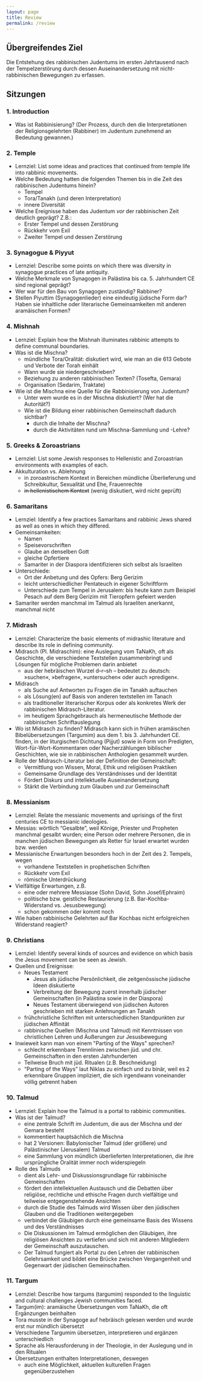 ```yaml
---
layout: page
title: Review
permalink: /review
---
```


## Übergreifendes Ziel

Die Entstehung des rabbinischen Judentums im ersten Jahrtausend nach der Tempelzerstörung durch dessen Auseinandersetzung mit nicht-rabbinischen Bewegungen zu erfassen.

## Sitzungen

### 1. Introduction

- Was ist Rabbinisierung? (Der Prozess, durch den die Interpretationen der Religionsgelehrten (Rabbiner) im Judentum zunehmend an Bedeutung gewannen.)

### 2. Temple

- Lernziel: List some ideas and practices that continued from temple life into rabbinic movements. 
- Welche Bedeutung hatten die folgenden Themen bis in die Zeit des rabbinischen Judentums hinein?
  - Tempel
  - Tora/Tanakh (und deren Interpretation)
  - innere Diversität
- Welche Ereignisse haben das Judentum *vor* der rabbinischen Zeit deutlich geprägt? Z.B.:
  - Erster Tempel und dessen Zerstörung
  - Rückkehr vom Exil
  - Zweiter Tempel und dessen Zerstörung

### 3. Synagogue & Piyyut

- Lernziel: Describe some points on which there was diversity in synagogue practices of late antiquity.
- Welche Merkmale von Synagogen in Palästina bis ca. 5. Jahrhundert CE sind regional geprägt? 
- Wer war für den Bau von Synagogen zuständig? Rabbiner?
- Stellen Piyuttim (Synagogenlieder) eine eindeutig jüdische Form dar? Haben sie inhaltliche oder literarische Gemeinsamkeiten mit anderen aramäischen Formen? 

### 4. Mishnah

- Lernziel: Explain how the Mishnah illuminates rabbinic attempts to define communal boundaries.
- Was ist die Mischna?
  - mündliche Tora/Oralität: diskutiert wird, wie man an die 613 Gebote und Verbote der Torah einhält
  - Wann wurde sie niedergeschrieben? 
  - Beziehung zu anderen rabbinischen Texten? (Tosefta, Gemara)
  - Organisation (Sedarim, Traktate)
- Wie ist die Mischna eine Quelle für die Rabbinisierung von Judentum?
  - Unter wem wurde es in der Mischna diskutiert? (Wer hat die Autorität?)
  - Wie ist die Bildung einer rabbinischen Gemeinschaft dadurch sichtbar?
    - durch die Inhalte der Mischna?
    - durch die Aktivitäten rund um Mischna-Sammlung und -Lehre? 

### 5. Greeks & Zoroastrians 

- Lernziel: List some Jewish responses to Hellenistic and Zoroastrian environments with examples of each.
- Akkulturation vs. Ablehnung 
  - in zoroastrischem Kontext in Bereichen mündliche Überlieferung und Schreibkultur, Sexualität und Ehe, Frauenrechte
  - ~~in hellenistischem Kontext~~ (wenig diskutiert, wird nicht geprüft)

### 6. Samaritans

- Lernziel: Identify a few practices Samaritans and rabbinic Jews shared as well as ones in which they differed.
- Gemeinsamkeiten:
  - Namen
  - Speisevorschriften
  - Glaube an denselben Gott
  - gleiche Opfertiere
  - Samariter in der Diaspora identifizieren sich selbst als Israeliten
- Unterschiede: 
  - Ort der Anbetung und des Opfers: Berg Gerizim
  - leicht unterschiedlicher Pentateuch in eigener Schriftform
  - Unterschiede zum Tempel in Jerusalem: bis heute kann zum Beispiel Pesach auf dem Berg Gerizim mit Tieropfern gefeiert werden
- Samariter werden manchmal im Talmud als Israeliten anerkannt, manchmal nicht

### 7. Midrash

- Lernziel: Characterize the basic elements of midrashic literature and describe its role in defining community.
- Midrasch (Pl. Midraschim): eine Auslegung vom TaNaKh, oft als Geschichte, die verschiedene Textstellen zusammenbringt und Lösungen für mögliche Problemen darin anbietet
  - aus der hebräischen Wurzel d–r–sh – bedeutet zu deutsch: »suchen«, »befragen«, »untersuchen« oder auch »predigen«. 
- Midrasch 
  - als Suche auf Antworten zu Fragen die im Tanakh auftauchen
  - als Lösung(en) auf Basis von anderen textstellen im Tanach
  - als traditioneller literarischer Korpus oder als konkretes Werk der rabbinischen Midrasch-Literatur.
  - im heutigem Sprachgebrauch als hermeneutische Methode der rabbinischen Schriftauslegung
- Wo ist Midrasch zu finden? Midrasch kann sich in frühen aramäischen Bibelübersetzungen (Targumim) aus dem 1. bis 3. Jahrhundert CE. finden, in der liturgischen Dichtung (Pijjut) sowie in Form von Predigten, Wort-für-Wort-Kommentaren oder Nacherzählungen biblischer Geschichten, wie sie in rabbinischen Anthologien gesammelt wurden.
- Rolle der Midrasch-Literatur bei der Definition der Gemeinschaft:
    - Vermittlung von Wissen, Moral, Ethik und religiösen Praktiken
    - Gemeinsame Grundlage des Verständnisses und der Identität
    - Fördert Diskurs und intellektuelle Auseinandersetzung
    - Stärkt die Verbindung zum Glauben und zur Gemeinschaft

### 8. Messianism

- Lernziel: Relate the messianic movements and uprisings of the first centuries CE to messianic ideologies.
- Messias: wörtlich “Gesalbte”, weil Könige, Priester und Propheten manchmal gesalbt wurden; eine Person oder mehrere Personen, die in manchen jüdischen Bewegungen als Retter für Israel erwartet wurden bzw. werden
- Messianische Erwartungen besonders hoch in der Zeit des 2. Tempels, wegen
  - vorhandene Textstellen in prophetischen Schriften
  - Rückkehr vom Exil
  - römische Unterdrückung
- Vielfältige Erwartungen, z.B.
  - eine oder mehrere Messiasse (Sohn David, Sohn Josef/Ephraim)
  - politische bzw. geistliche Restaurierung (z.B. Bar-Kochba-Widerstand vs. Jesusbewegung)
  - schon gekommen oder kommt noch
- Wie haben rabbinische Gelehrten auf Bar Kochbas nicht erfolgreichen Widerstand reagiert?

### 9. Christians 

- Lernziel: Identify several kinds of sources and evidence on which basis the Jesus movement can be seen as Jewish.
- Quellen und Ereignisse:
  - Neues Testament
    - Jesus als jüdische Persönlichkeit, die zeitgenössische jüdische Ideen diskutierte
    - Verbreitung der Bewegung zuerst innerhalb jüdischer Gemeinschaften (in Palästina sowie in der Diaspora)
    - Neues Testament überwiegend von jüdischen Autoren geschrieben mit starken Anlehnungen an Tanakh
  - frühchristliche Schriften mit unterschiedlichen Standpunkten zur jüdischen Affinität
  - rabbinische Quellen (Mischna und Talmud) mit Kenntnissen von christlichen Lehren und Äußerungen zur Jesusbewegung
- Inwieweit kann man von einem "Parting of the Ways" sprechen?
    - schlecht erkennbare Trennlinien zwischen jüd. und chr. Gemeinschaften in den ersten Jahrhunderten
    - Teilweise Bruch mit jüd. Ritualen (z.B. Beschneidung)
    - “Parting of the Ways” laut Niklas zu einfach und zu binär, weil es 2 erkennbare Gruppen impliziert, die sich irgendwann voneinander völlig getrennt haben


### 10. Talmud

- Lernziel: Explain how the Talmud is a portal to rabbinic communities.
- Was ist der Talmud?
  - eine zentrale Schrift im Judentum, die aus der Mischna und der Gemara besteht
  - kommentiert hauptsächlich die Mischna
  - hat 2 Versionen: Babylonischer Talmud (der größere) und Palästinischer (Jerusalem) Talmud
  - eine Sammlung von mündlich überlieferten Interpretationen, die ihre ursprüngliche Oralität immer noch widerspiegeln
- Rolle des Talmuds
  - dient als Lehr- und Diskussionsgrundlage für rabbinische Gemeinschaften
  - fördert den intellektuellen Austausch und die Debatten über religiöse, rechtliche und ethische Fragen durch vielfältige und teilweise entgegenstehende Ansichten
  - durch die Studie des Talmuds wird Wissen über den jüdischen Glauben und die Traditionen weitergegeben
  - verbindet die Gläubigen durch eine gemeinsame Basis des Wissens und des Verständnisses
  - Die Diskussionen im Talmud ermöglichen den Gläubigen, ihre religiösen Ansichten zu vertiefen und sich mit anderen Mitgliedern der Gemeinschaft auszutauschen.
  - Der Talmud fungiert als Portal zu den Lehren der rabbinischen Gelehrsamkeit und bildet eine Brücke zwischen Vergangenheit und Gegenwart der jüdischen Gemeinschaften.

### 11. Targum

- Lernziel: Describe how targums (targumim) responded to the linguistic and cultural challenges Jewish communities faced.
- Targum(im): aramäische Übersetzungen vom TaNaKh, die oft Ergänzungen beinhalten
- Tora musste in der Synagoge auf hebräisch gelesen werden und wurde erst nur mündlich übersetzt
- Verschiedene Targumim übersetzen, interpretieren und ergänzen unterschiedlich
- Sprache als Herausforderung in der Theologie, in der Auslegung und in den Ritualen
- Übersetzungen enthalten Interpretationen, deswegen
  - auch eine Möglichkeit, aktuellen kulturellen Fragen gegenüberzustehen


